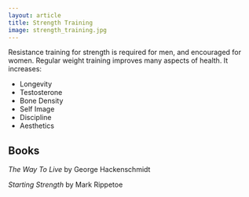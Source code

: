 ```yaml
---
layout: article
title: Strength Training
image: strength_training.jpg
---
```


Resistance training for strength is required for men, and encouraged for women. Regular weight training improves many aspects of health. It increases:

* Longevity
* Testosterone
* Bone Density
* Self Image
* Discipline
* Aesthetics

## Books
*The Way To Live* by George Hackenschmidt

*Starting Strength* by Mark Rippetoe